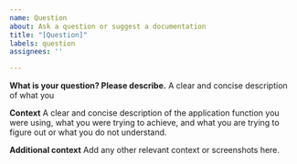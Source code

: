 ```yaml
---
name: Question
about: Ask a question or suggest a documentation
title: "[Question]"
labels: question
assignees: ''

---
```


**What is your question? Please describe.**
A clear and concise description of what you 

**Context**
A clear and concise description of the application function you were using, what you were trying to achieve, and what you are trying to figure out or what you do not understand.

**Additional context**
Add any other relevant context or screenshots here.
